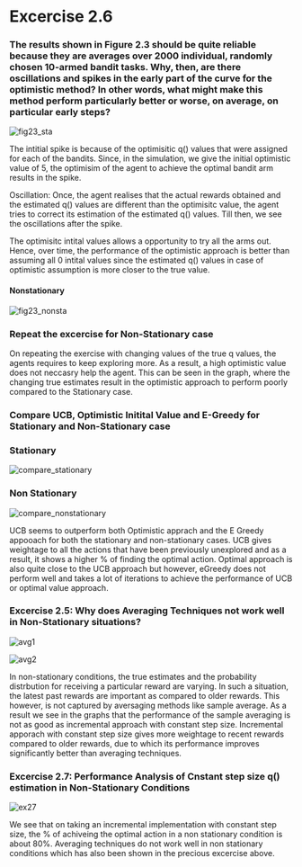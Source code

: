 # Excercise 2.6

### The results shown in Figure 2.3 should be quite reliable because they are averages over 2000 individual, randomly chosen 10-armed bandit tasks. Why, then, are there oscillations and spikes in the early part of the curve for the optimistic method? In other words, what might make this method perform particularly better or worse, on average, on particular early steps?

![fig23_sta](/Users/vduddu/Desktop/Semester/RL/RL-M2018/HW1/Figures/fig23_sta.png)




The intitial spike is because of the optimisitic q() values that were assigned for each of the bandits. Since, in the simulation, we give the initial optimistic value of 5, the optimisim of the agent to achieve the optimal bandit arm results in the spike. 

Oscillation: Once, the agent realises that the actual rewards obtained and the estimated q() values are different than the optimisitc value, the agent tries to correct its estimation of the estimated q() values. Till then, we see the oscillations after the spike.

The optimisitc intital values allows a opportunity to try all the arms out. Hence, over time, the performance of the optimistic approach is better than assuming all 0 intital values since the estimated q() values in case of optimistic assumption is more closer to the true value.



#### Nonstationary

![fig23_nonsta](/Users/vduddu/Desktop/Semester/RL/RL-M2018/HW1/Figures/fig23_nonsta.png)



### Repeat the excercise for Non-Stationary case

On repeating the exercise with changing values of the true q values, the agents requires to keep exploring more. As a result, a high optimistic value does not neccasry help the agent. This can be seen in the graph, where the changing true estimates result in the optimistic approach to perform poorly compared to the Stationary case.



### Compare UCB, Optimistic Initital Value and E-Greedy for Stationary and Non-Stationary case

### Stationary

![compare_stationary](/Users/vduddu/Desktop/Semester/RL/RL-M2018/HW1/Figures/compare_stationary.png)

### Non Stationary

![compare_nonstationary](/Users/vduddu/Desktop/Semester/RL/RL-M2018/HW1/Figures/compare_nonstationary.png)

UCB seems to outperform both Optimistic apprach and the E Greedy appooach for both the stationary and non-stationary cases. UCB gives weightage to all the actions that have been previously unexplored and as a result, it shows a higher % of finding the optimal action. Optimal approach is also quite close to the UCB approach but however, eGreedy does not perform well and takes a lot of iterations to achieve the performance of UCB or optimal value approach.



### Excercise 2.5: Why does Averaging Techniques not work well in Non-Stationary situations?

![avg1](/Users/vduddu/Desktop/Semester/RL/RL-M2018/HW1/Figures/avg1.png)

![avg2](/Users/vduddu/Desktop/Semester/RL/RL-M2018/HW1/Figures/avg2.png)

In non-stationary conditions, the true estimates and the probability distrbution for receiving a particular reward are varying. In such a situation, the latest past rewards are important as compared to older rewards. This however, is not captured by aversaging methods like sample average. As a result we see in the graphs that the performance of the sample averaging is not as good as incremental approach with constant step size. Incremental apporach with constant step size gives more weightage to recent rewards compared to older rewards, due to which its performance improves significantly better than averaging techniques.



### Excercise 2.7: Performance Analysis of Cnstant step size q() estimation in Non-Stationary Conditions

![ex27](/Users/vduddu/Desktop/Semester/RL/RL-M2018/HW1/Figures/ex27.png)



We see that on taking an incremental implementation with constant step size, the % of achiveing the optimal action in a non stationary condition is about 80%. Averaging techniques do not work well in non stationary conditions which has also been shown in the precious excercise above.